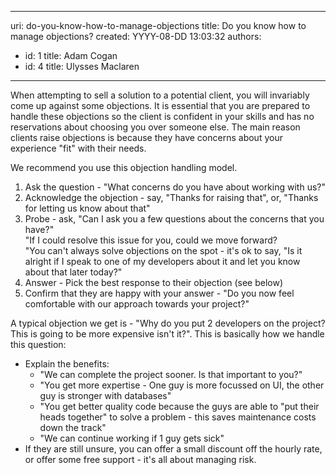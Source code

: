 

---
uri: do-you-know-how-to-manage-objections
title: Do you know how to manage objections?
created: YYYY-08-DD 13:03:32
authors:
  - id: 1
    title: Adam Cogan
  - id: 4
    title: Ulysses Maclaren
---




<span class='intro'> <p>​When attempting to sell a solution to a potential client, you will invariably come
                    up against some objections. It is essential that you are prepared to handle these
                    objections so the client is confident in your skills and has no reservations about
                    choosing you over someone else. The main reason clients raise objections is because
                    they have concerns about your experience &quot;fit&quot; with their needs.<br></p> </span>

<p>
                    We recommend you use this objection handling model.</p>
                <ol>
                    <li>Ask the question - &quot;What concerns do you have about working with us?&quot;</li>
                    <li>Acknowledge the objection - say, &quot;Thanks for raising that&quot;, or, &quot;Thanks for letting
                        us know about that&quot;</li>
                    <li>Probe - ask, &quot;Can I ask you a few questions about the concerns that you have?&quot;<br>&quot;If I could resolve this issue for you, could we move forward?<br>&quot;You can't always solve objections on the spot - it's ok to say, &quot;Is it alright if I&#160;speak to one of my developers about it and let you know about that later&#160;today?&quot;</li>
                    <li>Answer - Pick the best response to their objection (see below)</li>
                    <li>Confirm that they are happy with your answer - &quot;Do you now feel comfortable with
                        our approach towards your project?&quot;</li>
                </ol>
                <p>
                    A typical objection we get is - &quot;Why do you
                    put 2 developers on the project? This is going to be more expensive isn't it?&quot;.
                    This is basically how we handle this question&#58;
                </p>
                <ul>
                    <li>Explain the benefits&#58;
                    <ul>
                        <li>&quot;We can complete the project sooner. Is that important to you?&quot;</li>
                        <li>&quot;You get more expertise - One guy is more focussed on UI, the other guy is stronger
                            with databases&quot;</li>
                        <li>&quot;You get better quality code because the guys are able to &quot;put their heads together&quot;
                            to solve a problem - this saves maintenance costs down the track&quot;</li>
                        <li>&quot;We can continue working if 1 guy gets sick&quot;</li>
                    </ul>
</li>
                    <li>If they are still unsure, you can offer a small discount off the hourly rate, or
                        offer some free support - it's all about managing risk.​</li>
                </ul>


